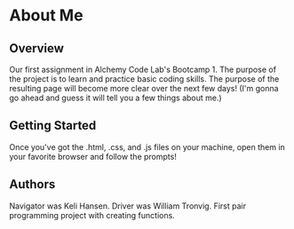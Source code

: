 # About Me

## Overview
Our first assignment in Alchemy Code Lab's Bootcamp 1. The purpose of the project is to learn and practice basic coding skills. The purpose of the resulting page will become more clear over the next few days! (I'm gonna go ahead and guess it will tell you a few things about me.)

## Getting Started
Once you've got the .html, .css, and .js files on your machine, open them in your favorite browser and follow the prompts!

## Authors 
Navigator was Keli Hansen.
Driver was William Tronvig. 
First pair programming project with creating functions. 
